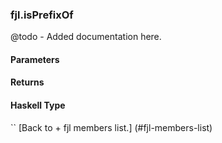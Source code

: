 ### fjl.isPrefixOf
@todo - Added documentation here.

#### Parameters

#### Returns
 
#### Haskell Type
``
[Back to  + fjl members list.]
(#fjl-members-list)
